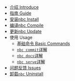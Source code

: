 <!-- 侧边栏 -->

- [介绍 Introduce](README.md "介绍Introduce")
- [指南 Guide](guide.md "指南Guide")
- [安装nbc Install](content/install.md "安装nbc")
- [编译nbc Compile](content/compile.md "手动编译nbc")
- [更新nbc Update](content/update.md "更新nbc")
- 使用 Usage
  - [基础命令 Basic Commands](content/basic.md "基础命令")
  - [`nbc commit`详解](content/commit.md "nbc commit详解")
  - [`nbc docs`详解](content/docs.md "nbc docs详解")
  - [`nbc serve`详解](content/serve.md "nbc serve详解")
- [问题反馈 Issues](content/issues.md "问题反馈")
- [卸载`nbc` Uninstall](content/uninstall.md "卸载nbc")
